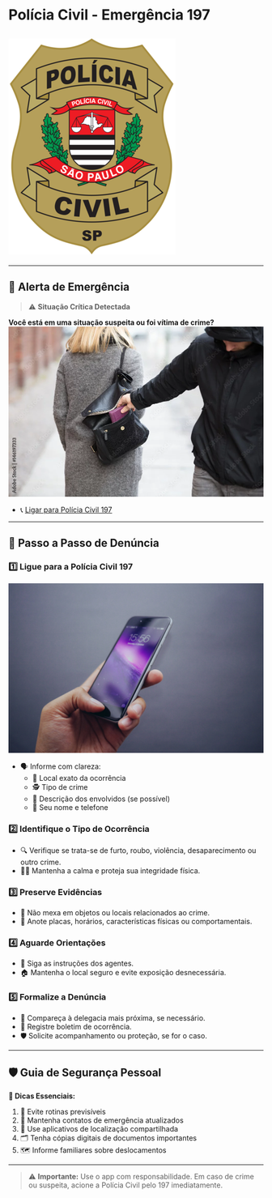 #  Polícia Civil - Emergência 197
![](imagens_civil\image.png "policia civil 197")
---

---

## 🚨 Alerta de Emergência

> ⚠️ **Situação Crítica Detectada**

**Você está em uma situação suspeita ou foi vítima de crime?**
![](imagens_civil\image-1.png)

- 📞 [Ligar para Polícia Civil 197](tel:197)

---

## 📑 Passo a Passo de Denúncia
### 1️⃣ Ligue para a Polícia Civil 197
![](imagens_civil\image-2.png)
- 🗣️ Informe com clareza:
  - 📍 Local exato da ocorrência
  - 🕵️ Tipo de crime
  - 👤 Descrição dos envolvidos (se possível)
  - 📱 Seu nome e telefone

### 2️⃣ Identifique o Tipo de Ocorrência
- 🔍 Verifique se trata-se de furto, roubo, violência, desaparecimento ou outro crime.
- 🧘‍♀️ Mantenha a calma e proteja sua integridade física.


### 3️⃣ Preserve Evidências
- 🚫 Não mexa em objetos ou locais relacionados ao crime.
- 📝 Anote placas, horários, características físicas ou comportamentais.

### 4️⃣ Aguarde Orientações
- 🫡 Siga as instruções dos agentes.
- 🏠 Mantenha o local seguro e evite exposição desnecessária.

### 5️⃣ Formalize a Denúncia
- 🏢 Compareça à delegacia mais próxima, se necessário.
- 📄 Registre boletim de ocorrência.
- 🛡️ Solicite acompanhamento ou proteção, se for o caso.

---

## 🛡️ Guia de Segurança Pessoal

**📌 Dicas Essenciais:**
1. 🔁 Evite rotinas previsíveis  
2. 📲 Mantenha contatos de emergência atualizados  
3. 📍 Use aplicativos de localização compartilhada  
4. 🗂️ Tenha cópias digitais de documentos importantes  
5. 🗺️ Informe familiares sobre deslocamentos  


---

> ⚠️ **Importante:** Use o app com responsabilidade. Em caso de crime ou suspeita, acione a Polícia Civil pelo 197 imediatamente.
